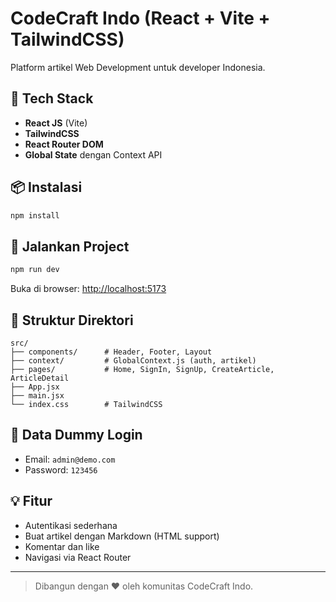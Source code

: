 # CodeCraft Indo (React + Vite + TailwindCSS)

Platform artikel Web Development untuk developer Indonesia.

## 🚀 Tech Stack

- **React JS** (Vite)
- **TailwindCSS**
- **React Router DOM**
- **Global State** dengan Context API

## 📦 Instalasi

```bash
npm install
```

## 🏃 Jalankan Project

```bash
npm run dev
```

Buka di browser: [http://localhost:5173](http://localhost:5173)

## 📁 Struktur Direktori

```
src/
├── components/      # Header, Footer, Layout
├── context/         # GlobalContext.js (auth, artikel)
├── pages/           # Home, SignIn, SignUp, CreateArticle, ArticleDetail
├── App.jsx
├── main.jsx
└── index.css        # TailwindCSS
```

## 📝 Data Dummy Login

- Email: `admin@demo.com`
- Password: `123456`

## 💡 Fitur

- Autentikasi sederhana
- Buat artikel dengan Markdown (HTML support)
- Komentar dan like
- Navigasi via React Router

---

> Dibangun dengan ❤️ oleh komunitas CodeCraft Indo.
